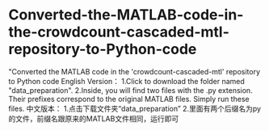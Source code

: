 # Converted-the-MATLAB-code-in-the-crowdcount-cascaded-mtl-repository-to-Python-code
"Converted the MATLAB code in the 'crowdcount-cascaded-mtl' repository to Python code
English Version：
1.Click to download the folder named "data_preparation".
2.Inside, you will find two files with the .py extension. Their prefixes correspond to the original MATLAB files. Simply run these files.
中文版本：
1.点击下载文件夹“data_preparation”
2.里面有两个后缀名为py的文件，前缀名跟原来的MATLAB文件相同，运行即可
